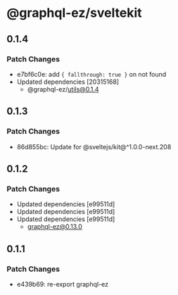 # @graphql-ez/sveltekit

## 0.1.4

### Patch Changes

- e7bf6c0e: add `{ fallthrough: true }` on not found
- Updated dependencies [20315168]
  - @graphql-ez/utils@0.1.4

## 0.1.3

### Patch Changes

- 86d855bc: Update for @sveltejs/kit@^1.0.0-next.208

## 0.1.2

### Patch Changes

- Updated dependencies [e99511d]
- Updated dependencies [e99511d]
- Updated dependencies [e99511d]
  - graphql-ez@0.13.0

## 0.1.1

### Patch Changes

- e439b69: re-export graphql-ez
